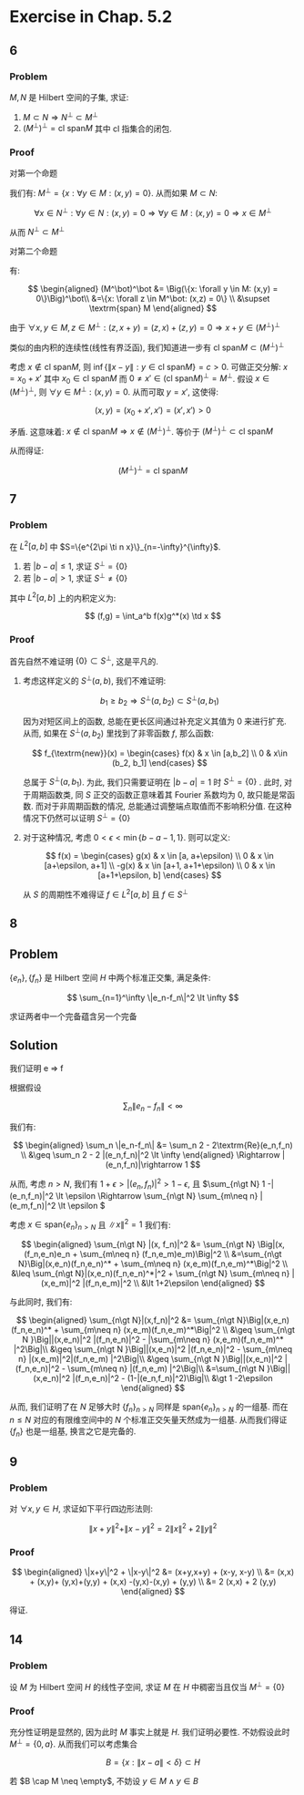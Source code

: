 # Exercise in Chap. 5.2

## 6

### Problem 

$M, N$ 是 Hilbert 空间的子集, 求证:
1.  $M\subset N \Rightarrow N^\bot \subset M^\bot$
2.  $(M^\bot)^\bot = \textrm{cl }\textrm{span} M$
其中 $\textrm{cl}$ 指集合的闭包.

### Proof

对第一个命题

我们有: $M^\bot = \{x: \forall y \in M: (x,y) = 0\}$. 从而如果 $M\subset N$:

$$
\forall x \in N^\bot: \forall y \in N: (x,y) = 0 \Rightarrow \forall y \in M: (x,y) = 0\Rightarrow x \in M^\bot
$$

从而 $N^\bot \subset M^\bot$

对第二个命题

有:

$$
\begin{aligned}
(M^\bot)^\bot &= \Big(\{x: \forall y \in M: (x,y) = 0\}\Big)^\bot\\
&=\{x: \forall z \in M^\bot: (x,z) = 0\} \\
&\supset \textrm{span} M
\end{aligned}
$$

由于 $\forall x, y\in M, z\in M^\bot: (z,x+y) = (z,x)+(z,y)=0\Rightarrow x+y \in (M^\bot)^\bot$

类似的由内积的连续性(线性有界泛函), 我们知道进一步有 $\textrm{cl span} M \subset (M^\bot)^\bot$

考虑 $x \notin \textrm{cl span} M$, 则 $\inf\{\|x-y\|: y\in \textrm{cl span} M\} = c \gt 0$. 可做正交分解: $x = x_0+x'$ 其中 $x_0\in \textrm{cl span} M$ 而 $0\neq x' \in (\textrm{cl span} M)^\bot = M^\bot$. 假设 $x\in (M^\bot)^\bot$, 则 $\forall y \in M^\bot: (x,y) = 0$. 从而可取 $y = x'$, 这使得:

$$
(x, y) = (x_0 + x', x') = (x',x') \gt 0
$$

矛盾. 这意味着: $x\notin \textrm{cl span} M \Rightarrow x\notin (M^\bot)^\bot$. 等价于 $(M^\bot)^\bot \subset \textrm{cl span} M$

从而得证:

$$
(M^\bot)^\bot = \textrm{cl span} M
$$

## 7

### Problem

在 $L^2[a,b]$ 中 $S=\{e^{2\pi \ti n x}\}_{n=-\infty}^{\infty}$. 

1.  若 $|b-a|\leq 1$, 求证 $S^\bot = \{0\}$
2.  若 $|b-a|\gt 1$, 求证 $S^\bot \neq \{0\}$

其中 $L^2[a,b]$ 上的内积定义为:

$$
(f,g) = \int_a^b f(x)g^*(x) \td x
$$

### Proof

首先自然不难证明 $\{0\}\subset S^\bot$, 这是平凡的.

1.  考虑这样定义的 $S^\bot(a,b)$, 我们不难证明:

    $$
    b_1 \geq b_2 \Rightarrow S^\bot(a, b_2) \subset S^\bot(a,b_1)
    $$

    因为对短区间上的函数, 总能在更长区间通过补充定义其值为 $0$ 来进行扩充. 从而, 如果在 $S^\bot(a,b_2)$ 里找到了非零函数 $f$, 那么函数:

    $$
    f_{\textrm{new}}(x) = \begin{cases}
    f(x) & x \in [a,b_2] \\
    0 & x\in (b_2, b_1]
    \end{cases}
    $$

    总属于 $S^\bot(a,b_1)$. 为此, 我们只需要证明在 $|b-a| =1$ 时 $S^\bot =\{0\}$ . 此时, 对于周期函数类, 同 $S$ 正交的函数正意味着其 Fourier 系数均为 $0$, 故只能是常函数. 而对于非周期函数的情况, 总能通过调整端点取值而不影响积分值. 在这种情况下仍然可以证明 $S^\bot = \{0\}$

2.  对于这种情况, 考虑 $0\lt \epsilon \lt \min\{b-a-1, 1\}$. 则可以定义:

    $$
    f(x) = \begin{cases}
    g(x)    & x \in [a, a+\epsilon) \\
    0 & x \in [a+\epsilon, a+1] \\
    -g(x) & x \in [a+1, a+1+\epsilon) \\
    0 & x \in [a+1+\epsilon, b]
    \end{cases}
    $$

    从 $S$ 的周期性不难得证 $f \in L^2[a,b]$ 且 $f \in S^\bot$


## 8

## Problem

$\{e_n\}, \{f_n\}$ 是 Hilbert 空间 $H$ 中两个标准正交集, 满足条件:

$$
\sum_{n=1}^\infty \|e_n-f_n\|^2 \lt \infty
$$

求证两者中一个完备蕴含另一个完备

## Solution

我们证明 e => f

根据假设

$$
\sum_n \|e_n - f_n\| \lt \infty
$$

我们有:

$$
\begin{aligned}
\sum_n \|e_n-f_n\| &= \sum_n 2 - 2\textrm{Re}(e_n,f_n) \\
&\geq \sum_n 2 - 2 |(e_n,f_n)|^2 \lt \infty
\end{aligned}
\Rightarrow |(e_n,f_n)|\rightarrow 1
$$

从而, 考虑 $n\gt N$, 我们有 $1+\epsilon \gt|(e_n,f_n)|^2\gt 1-\epsilon$, 且 $\sum_{n\gt N} 1 -|(e_n,f_n)|^2 \lt \epsilon \Rightarrow \sum_{n\gt N} \sum_{m\neq n} |(e_m,f_n)|^2 \lt \epsilon $

考虑 $x\in\textrm{span} \{e_n\}_{n\gt N}$ 且 $\|x\|^2 =1$ 我们有:

$$
\begin{aligned}
\sum_{n\gt N} |(x, f_n)|^2 &= \sum_{n\gt N} \Big|(x, (f_n,e_n)e_n + \sum_{m\neq n} (f_n,e_m)e_m)\Big|^2 \\
&=\sum_{n\gt N}\Big|(x,e_n)(f_n,e_n)^* + \sum_{m\neq n} (x,e_m)(f_n,e_m)^*\Big|^2 \\
&\leq \sum_{n\gt N}|(x,e_n)(f_n,e_n)^*|^2 + \sum_{n\gt N} \sum_{m\neq n} |(x,e_m)|^2 |(f_n,e_m)|^2 \\
&\lt 1+2\epsilon
\end{aligned}
$$

与此同时, 我们有:

$$
\begin{aligned}
\sum_{n\gt N}|(x,f_n)|^2 &= \sum_{n\gt N}\Big|(x,e_n)(f_n,e_n)^* + \sum_{m\neq n} (x,e_m)(f_n,e_m)^*\Big|^2 \\ 
&\geq \sum_{n\gt N }\Big||(x,e_n)|^2 |(f_n,e_n)|^2 - |\sum_{m\neq n} (x,e_m)(f_n,e_m)^* |^2\Big|\\
&\geq \sum_{n\gt N }\Big||(x,e_n)|^2 |(f_n,e_n)|^2 - \sum_{m\neq n} |(x,e_m)|^2|(f_n,e_m) |^2\Big|\\
&\geq \sum_{n\gt N }\Big||(x,e_n)|^2 |(f_n,e_n)|^2 - \sum_{m\neq n} |(f_n,e_m) |^2\Big|\\ 
&=\sum_{n\gt N }\Big||(x,e_n)|^2 |(f_n,e_n)|^2 - (1-|(e_n,f_n)|^2)\Big|\\
&\gt 1 -2\epsilon
\end{aligned}
$$

从而, 我们证明了在 $N$ 足够大时 $\{f_n\}_{n\gt N}$ 同样是 $\textrm{span}\{e_n\}_{n\gt N}$ 的一组基. 而在 $n\leq N$ 对应的有限维空间中的 $N$ 个标准正交矢量天然成为一组基. 从而我们得证 $\{f_n\}$ 也是一组基, 换言之它是完备的.

## 9

### Problem

对 $\forall x , y \in H$, 求证如下平行四边形法则:

$$
\|x+y\|^2 +\|x-y\|^2 = 2\|x\|^2 + 2 \|y\|^2
$$

### Proof

$$
\begin{aligned}
\|x+y\|^2 + \|x-y\|^2 &= (x+y,x+y) + (x-y, x-y) \\
&= (x,x) + (x,y)+ (y,x)+(y,y) + (x,x) -(y,x)-(x,y) + (y,y) \\
&= 2 (x,x) + 2 (y,y)
\end{aligned}
$$

得证.

## 14

### Problem

设 $M$ 为 Hilbert 空间 $H$ 的线性子空间, 求证 $M$ 在 $H$ 中稠密当且仅当 $M^\bot = \{0\}$

### Proof

充分性证明是显然的, 因为此时 $M$ 事实上就是 $H$. 我们证明必要性. 不妨假设此时 $M^\bot = \{0, a\}$. 从而我们可以考虑集合

$$
B = \{x: \|x - a\| \lt \delta\} \subset H
$$

若 $B \cap M \neq \empty$, 不妨设 $y \in M \wedge y \in B$

